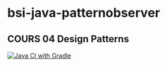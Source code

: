# bsi-java-patternobserver

## COURS 04 Design Patterns

[![Java CI with Gradle](https://github.com/Sorenzo/bsi-java-patternobserver/actions/workflows/gradle.yml/badge.svg)](https://github.com/Sorenzo/bsi-java-patternobserver/actions/workflows/gradle.yml)

